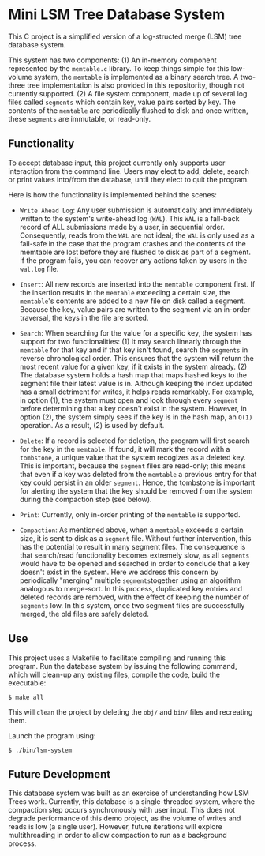 # Mini LSM Tree Database System

This C project is a simplified version of a log-structed merge (LSM) tree database system. 

This system has two components: 
(1) An in-memory component represented by the `memtable.c` library. To keep things simple for this low-volume system, the `memtable` is implemented as a binary search tree. A two-three tree implementation is also provided in this repositority, though not currently supported. 
(2) A file system component, made up of several log files called `segments` which contain key, value pairs sorted by key. The contents of the `memtable` are periodically flushed to disk and once written, these `segments` are immutable, or read-only.

## Functionality 

To accept database input, this project currently only supports user interaction from the command line. Users may elect to add, delete, search or print values into/from the database, until they elect to quit the program.

Here is how the functionality is implemented behind the scenes: 

* `Write Ahead Log`: Any user submission is automatically and immediately written to the system's write-ahead log (`WAL`). This `WAL` is a fall-back record of ALL submissions made by a user, in sequential order. Consequently, reads from the `WAL` are not ideal; the `WAL` is only used as a fail-safe in the case that the program crashes and the contents of the memtable are lost before they are flushed to disk as part of a segment. If the program fails, you can recover any actions taken by users in the `wal.log` file. 

* `Insert`: All new records are inserted into the `memtable` component first. If the insertion results in the `memtable` exceeding a certain size, the `memtable`'s contents are added to a new file on disk called a segment. Because the key, value pairs are written to the segment via an in-order traversal, the keys in the file are sorted.

* `Search`: When searching for the value for a specific key, the system has support for two functionalities: (1) It may search linearly through the `memtable` for that key and if that key isn't found, search the `segments` in reverse chronological order. This ensures that the system will return the most recent value for a given key, if it exists in the system already. (2) The database system holds a hash map that maps hashed keys to the segment file their latest value is in. Although keeping the index updated has a small detriment for writes, it helps reads remarkably. For example, in option (1), the system must open and look through every `segment` before determining that a key doesn't exist in the system. However, in option (2), the system simply sees if the key is in the hash map, an `O(1)` operation. As a result, (2) is used by default.

* `Delete`: If a record is selected for deletion, the program will first search for the key in the `memtable`. If found, it will mark the record with a `tombstone`, a unique value that the system recogizes as a deleted key. This is important, because the `segment` files are read-only; this means that even if a key was deleted from the `memtable` a previous entry for that key could persist in an older `segment`. Hence, the tombstone is important for alerting the system that the key should be removed from the system during the compaction step (see below). 

* `Print`: Currently, only in-order printing of the `memtable` is supported. 

* `Compaction`: As mentioned above, when a `memtable` exceeds a certain size, it is sent to disk as a `segment` file. Without further intervention, this has the potential to result in many segment files. The consequence is that search/read functionality becomes extremely slow, as all `segments` would have to be opened and searched in order to conclude that a key doesn't exist in the system. Here we address this concern by periodically "merging" multiple `segments`together using an algorithm analogous to merge-sort. In this process, duplicated key entries and deleted records are removed, with the effect of keeping the number of `segments` low. In this system, once two segment files are successfully merged, the old files are safely deleted.

## Use

This project uses a Makefile to facilitate compiling and running this program. Run the database system by issuing the following command, which will clean-up any existing files, compile the code, build the executable:

```
$ make all
```
This will `clean` the project by deleting the `obj/` and `bin/` files and recreating them.

Launch the program using:

```
$ ./bin/lsm-system
```

## Future Development

This database system was built as an exercise of understanding how LSM Trees work. Currently, this database is a single-threaded system, where the compaction step occurs synchronously with user input. This does not degrade performance of this demo project, as the volume of writes and reads is low (a single user). However, future iterations will explore multithreading in order to allow compaction to run as a background process.

